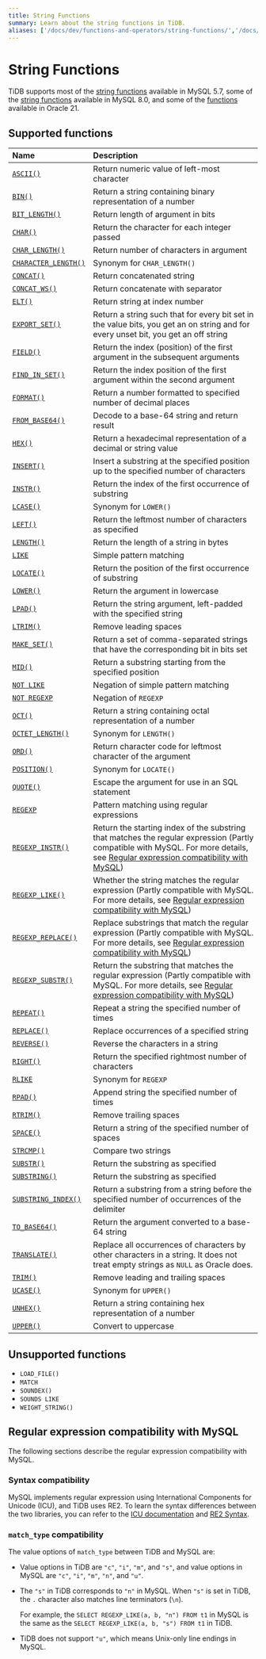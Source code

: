 ```yaml
---
title: String Functions
summary: Learn about the string functions in TiDB.
aliases: ['/docs/dev/functions-and-operators/string-functions/','/docs/dev/reference/sql/functions-and-operators/string-functions/']
---
```


# String Functions

TiDB supports most of the [string functions](https://dev.mysql.com/doc/refman/5.7/en/string-functions.html) available in MySQL 5.7, some of the [string functions](https://dev.mysql.com/doc/refman/8.0/en/string-functions.html) available in MySQL 8.0, and some of the [functions](https://docs.oracle.com/en/database/oracle/oracle-database/21/sqlqr/SQL-Functions.html#GUID-93EC62F8-415D-4A7E-B050-5D5B2C127009) available in Oracle 21.

## Supported functions

| Name                                                                                                                                          | Description                                                                                                                               |
|:----------------------------------------------------------------------------------------------------------------------------------------------|:------------------------------------------------------------------------------------------------------------------------------------------|
| [`ASCII()`](https://dev.mysql.com/doc/refman/5.7/en/string-functions.html#function_ascii)                                                     | Return numeric value of left-most character                                                                                               |
| [`BIN()`](https://dev.mysql.com/doc/refman/5.7/en/string-functions.html#function_bin)                                                         | Return a string containing binary representation of a number                                                                              |
| [`BIT_LENGTH()`](https://dev.mysql.com/doc/refman/5.7/en/string-functions.html#function_bit-length)                                           | Return length of argument in bits                                                                                                         |
| [`CHAR()`](https://dev.mysql.com/doc/refman/5.7/en/string-functions.html#function_char)                                                       | Return the character for each integer passed                                                                                              |
| [`CHAR_LENGTH()`](https://dev.mysql.com/doc/refman/5.7/en/string-functions.html#function_char-length)                                         | Return number of characters in argument                                                                                                   |
| [`CHARACTER_LENGTH()`](https://dev.mysql.com/doc/refman/5.7/en/string-functions.html#function_character-length)                               | Synonym for `CHAR_LENGTH()`                                                                                                               |
| [`CONCAT()`](https://dev.mysql.com/doc/refman/5.7/en/string-functions.html#function_concat)                                                   | Return concatenated string                                                                                                                |
| [`CONCAT_WS()`](https://dev.mysql.com/doc/refman/5.7/en/string-functions.html#function_concat-ws)                                             | Return concatenate with separator                                                                                                         |
| [`ELT()`](https://dev.mysql.com/doc/refman/5.7/en/string-functions.html#function_elt)                                                         | Return string at index number                                                                                                             |
| [`EXPORT_SET()`](https://dev.mysql.com/doc/refman/5.7/en/string-functions.html#function_export-set)                                           | Return a string such that for every bit set in the value bits, you get an on string and for every unset bit, you get an off string        |
| [`FIELD()`](https://dev.mysql.com/doc/refman/5.7/en/string-functions.html#function_field)                                                     | Return the index (position) of the first argument in the subsequent arguments                                                             |
| [`FIND_IN_SET()`](https://dev.mysql.com/doc/refman/5.7/en/string-functions.html#function_find-in-set)                                         | Return the index position of the first argument within the second argument                                                                |
| [`FORMAT()`](https://dev.mysql.com/doc/refman/5.7/en/string-functions.html#function_format)                                                   | Return a number formatted to specified number of decimal places                                                                           |
| [`FROM_BASE64()`](https://dev.mysql.com/doc/refman/5.7/en/string-functions.html#function_from-base64)                                         | Decode to a base-64 string and return result                                                                                              |
| [`HEX()`](https://dev.mysql.com/doc/refman/5.7/en/string-functions.html#function_hex)                                                         | Return a hexadecimal representation of a decimal or string value                                                                          |
| [`INSERT()`](https://dev.mysql.com/doc/refman/5.7/en/string-functions.html#function_insert)                                                   | Insert a substring at the specified position up to the specified number of characters                                                     |
| [`INSTR()`](https://dev.mysql.com/doc/refman/5.7/en/string-functions.html#function_instr)                                                     | Return the index of the first occurrence of substring                                                                                     |
| [`LCASE()`](https://dev.mysql.com/doc/refman/5.7/en/string-functions.html#function_lcase)                                                     | Synonym for `LOWER()`                                                                                                                     |
| [`LEFT()`](https://dev.mysql.com/doc/refman/5.7/en/string-functions.html#function_left)                                                       | Return the leftmost number of characters as specified                                                                                     |
| [`LENGTH()`](https://dev.mysql.com/doc/refman/5.7/en/string-functions.html#function_length)                                                   | Return the length of a string in bytes                                                                                                    |
| [`LIKE`](https://dev.mysql.com/doc/refman/5.7/en/string-comparison-functions.html#operator_like)                                              | Simple pattern matching                                                                                                                   |
| [`LOCATE()`](https://dev.mysql.com/doc/refman/5.7/en/string-functions.html#function_locate)                                                   | Return the position of the first occurrence of substring                                                                                  |
| [`LOWER()`](https://dev.mysql.com/doc/refman/5.7/en/string-functions.html#function_lower)                                                     | Return the argument in lowercase                                                                                                          |
| [`LPAD()`](https://dev.mysql.com/doc/refman/5.7/en/string-functions.html#function_lpad)                                                       | Return the string argument, left-padded with the specified string                                                                         |
| [`LTRIM()`](https://dev.mysql.com/doc/refman/5.7/en/string-functions.html#function_ltrim)                                                     | Remove leading spaces                                                                                                                     |
| [`MAKE_SET()`](https://dev.mysql.com/doc/refman/5.7/en/string-functions.html#function_make-set)                                               | Return a set of comma-separated strings that have the corresponding bit in bits set                                                       |
| [`MID()`](https://dev.mysql.com/doc/refman/5.7/en/string-functions.html#function_mid)                                                         | Return a substring starting from the specified position                                                                                   |
| [`NOT LIKE`](https://dev.mysql.com/doc/refman/5.7/en/string-comparison-functions.html#operator_not-like)                                      | Negation of simple pattern matching                                                                                                       |
| [`NOT REGEXP`](https://dev.mysql.com/doc/refman/5.7/en/regexp.html#operator_not-regexp)                                                       | Negation of `REGEXP`                                                                                                                      |
| [`OCT()`](https://dev.mysql.com/doc/refman/5.7/en/string-functions.html#function_oct)                                                         | Return a string containing octal representation of a number                                                                               |
| [`OCTET_LENGTH()`](https://dev.mysql.com/doc/refman/5.7/en/string-functions.html#function_octet-length)                                       | Synonym for `LENGTH()`                                                                                                                    |
| [`ORD()`](https://dev.mysql.com/doc/refman/5.7/en/string-functions.html#function_ord)                                                         | Return character code for leftmost character of the argument                                                                              |
| [`POSITION()`](https://dev.mysql.com/doc/refman/5.7/en/string-functions.html#function_position)                                               | Synonym for `LOCATE()`                                                                                                                    |
| [`QUOTE()`](https://dev.mysql.com/doc/refman/5.7/en/string-functions.html#function_quote)                                                     | Escape the argument for use in an SQL statement                                                                                           |
| [`REGEXP`](https://dev.mysql.com/doc/refman/5.7/en/regexp.html#operator_regexp)                                                               | Pattern matching using regular expressions                                                                                                |
| [`REGEXP_INSTR()`](https://dev.mysql.com/doc/refman/8.0/en/regexp.html#function_regexp-instr) | Return the starting index of the substring that matches the regular expression (Partly compatible with MySQL. For more details, see [Regular expression compatibility with MySQL](#regular-expression-compatibility-with-mysql)) |
| [`REGEXP_LIKE()`](https://dev.mysql.com/doc/refman/8.0/en/regexp.html#function_regexp-like) | Whether the string matches the regular expression (Partly compatible with MySQL. For more details, see [Regular expression compatibility with MySQL](#regular-expression-compatibility-with-mysql)) |
| [`REGEXP_REPLACE()`](https://dev.mysql.com/doc/refman/8.0/en/regexp.html#function_regexp-replace) | Replace substrings that match the regular expression (Partly compatible with MySQL. For more details, see [Regular expression compatibility with MySQL](#regular-expression-compatibility-with-mysql)) |
| [`REGEXP_SUBSTR()`](https://dev.mysql.com/doc/refman/8.0/en/regexp.html#function_regexp-substr) | Return the substring that matches the regular expression (Partly compatible with MySQL. For more details, see [Regular expression compatibility with MySQL](#regular-expression-compatibility-with-mysql)) |
| [`REPEAT()`](https://dev.mysql.com/doc/refman/5.7/en/string-functions.html#function_repeat)                                                   | Repeat a string the specified number of times                                                                                             |
| [`REPLACE()`](https://dev.mysql.com/doc/refman/5.7/en/string-functions.html#function_replace)                                                 | Replace occurrences of a specified string                                                                                                 |
| [`REVERSE()`](https://dev.mysql.com/doc/refman/5.7/en/string-functions.html#function_reverse)                                                 | Reverse the characters in a string                                                                                                        |
| [`RIGHT()`](https://dev.mysql.com/doc/refman/5.7/en/string-functions.html#function_right)                                                     | Return the specified rightmost number of characters                                                                                       |
| [`RLIKE`](https://dev.mysql.com/doc/refman/5.7/en/regexp.html#operator_regexp)                                                                | Synonym for `REGEXP`                                                                                                                      |
| [`RPAD()`](https://dev.mysql.com/doc/refman/5.7/en/string-functions.html#function_rpad)                                                       | Append string the specified number of times                                                                                               |
| [`RTRIM()`](https://dev.mysql.com/doc/refman/5.7/en/string-functions.html#function_rtrim)                                                     | Remove trailing spaces                                                                                                                    |
| [`SPACE()`](https://dev.mysql.com/doc/refman/5.7/en/string-functions.html#function_space)                                                     | Return a string of the specified number of spaces                                                                                         |
| [`STRCMP()`](https://dev.mysql.com/doc/refman/5.7/en/string-comparison-functions.html#function_strcmp)                                        | Compare two strings                                                                                                                       |
| [`SUBSTR()`](https://dev.mysql.com/doc/refman/5.7/en/string-functions.html#function_substr)                                                   | Return the substring as specified                                                                                                         |
| [`SUBSTRING()`](https://dev.mysql.com/doc/refman/5.7/en/string-functions.html#function_substring)                                             | Return the substring as specified                                                                                                         |
| [`SUBSTRING_INDEX()`](https://dev.mysql.com/doc/refman/5.7/en/string-functions.html#function_substring-index)                                 | Return a substring from a string before the specified number of occurrences of the delimiter                                              |
| [`TO_BASE64()`](https://dev.mysql.com/doc/refman/5.7/en/string-functions.html#function_to-base64)                                             | Return the argument converted to a base-64 string                                                                                         |
| [`TRANSLATE()`](https://docs.oracle.com/en/database/oracle/oracle-database/21/sqlrf/TRANSLATE.html#GUID-80F85ACB-092C-4CC7-91F6-B3A585E3A690) | Replace all occurrences of characters by other characters in a string. It does not treat empty strings as `NULL` as Oracle does.              |
| [`TRIM()`](https://dev.mysql.com/doc/refman/5.7/en/string-functions.html#function_trim)                                                       | Remove leading and trailing spaces                                                                                                        |
| [`UCASE()`](https://dev.mysql.com/doc/refman/5.7/en/string-functions.html#function_ucase)                                                     | Synonym for `UPPER()`                                                                                                                     |
| [`UNHEX()`](https://dev.mysql.com/doc/refman/5.7/en/string-functions.html#function_unhex)                                                     | Return a string containing hex representation of a number                                                                                 |
| [`UPPER()`](https://dev.mysql.com/doc/refman/5.7/en/string-functions.html#function_upper)                                                     | Convert to uppercase                                                                                                                      |

## Unsupported functions

* `LOAD_FILE()`
* `MATCH`
* `SOUNDEX()`
* `SOUNDS LIKE`
* `WEIGHT_STRING()`

## Regular expression compatibility with MySQL

The following sections describe the regular expression compatibility with MySQL.

### Syntax compatibility

MySQL implements regular expression using International Components for Unicode (ICU), and TiDB uses RE2. To learn the syntax differences between the two libraries, you can refer to the [ICU documentation](https://unicode-org.github.io/icu/userguide/) and [RE2 Syntax](https://github.com/google/re2/wiki/Syntax).

### `match_type` compatibility

The value options of `match_type` between TiDB and MySQL are:

- Value options in TiDB are `"c"`, `"i"`, `"m"`, and `"s"`, and value options in MySQL are `"c"`, `"i"`, `"m"`, `"n"`, and `"u"`.
- The `"s"` in TiDB corresponds to `"n"` in MySQL. When `"s"` is set in TiDB, the `.` character also matches line terminators (`\n`).

    For example, the `SELECT REGEXP_LIKE(a, b, "n") FROM t1` in MySQL is the same as the `SELECT REGEXP_LIKE(a, b, "s") FROM t1` in TiDB.

- TiDB does not support `"u"`, which means Unix-only line endings in MySQL.
